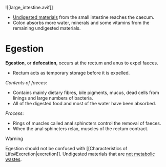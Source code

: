 ![[large_intestine.avif]]

- <u>Undigested materials</u> from the small intestine reaches the <span class="color: hi-blue">caecum</span>.
- <span class="color: hi-blue">Colon</span> absorbs more water, minerals and some vitamins from the remaining undigested materials.

# Egestion
**Egestion**, or **defecation**, occurs at the rectum and anus to expel <span class="color: hi-blue">faeces</span>.
- Rectum acts as temporary storage before it is expelled.

*Contents of faeces*:
- Contains mainly dietary fibres, bile pigments, mucus, dead cells from linings and large numbers of bacteria.
- All of the digested food and most of the water have been absorbed.

*Process*:
- Rings of muscles called <span class="color: hi-blue">anal sphincters</span> control the removal of faeces.
- When the anal sphincters relax, muscles of the rectum contract.

> [!warning]
> Egestion should not be confused with [[Characteristics of Life#Excretion|excretion]]. Undigested materials that are <u>not metabolic wastes</u>.
